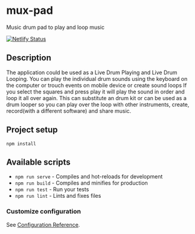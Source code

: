 # mux-pad

Music drum pad to play and loop music

[![Netlify Status](https://api.netlify.com/api/v1/badges/9ebc206d-9756-45ed-999d-6b5ec19ea4ed/deploy-status)](https://app.netlify.com/sites/friendly-mcclintock-dd6b16/deploys)

## Description

The application could be used as a Live Drum Playing and Live Drum Looping.
You can play the individual drum sounds using the keyboard on the computer or trouch events on mobile device or create sound loops
If you select the squares and press play it will play the sound in order and loop it all over again.
This can substitute an drum kit or can be used as a drum looper so you can play over the loop with other instruments, create, record(with a different software) and share music.

## Project setup

```
npm install
```

## Available scripts

- `npm run serve` - Compiles and hot-reloads for development
- `npm run build` - Compiles and minifies for production
- `npm run test` - Run your tests
- `npm run lint` - Lints and fixes files

### Customize configuration

See [Configuration Reference](https://cli.vuejs.org/config/).
